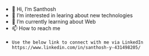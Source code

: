- 👋 Hi, I’m Santhosh
- 👀 I’m interested in learing about new technologies
- 🌱 I’m currently learning about Web 
- 📫 How to reach me 
-     Use the below link to connect with me via LinkedIn
      https://www.linkedin.com/in/santhosh-y-431498205/

<!---
Santhosh908/Santhosh908 is a ✨ special ✨ repository because its `README.md` (this file) appears on your GitHub profile.
You can click the Preview link to take a look at your changes.
--->

